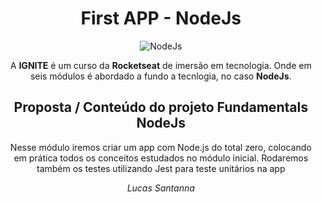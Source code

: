 <div align="center">

# First APP - NodeJs

![NodeJs](https://img.shields.io/badge/-Nodejs-339933?style=flat-square&logo=Node.js&logoColor=white "Node.js")

A **IGNITE** é um curso da **Rocketseat** de imersão em tecnologia. Onde em seis módulos é abordado a fundo a tecnlogia, no caso **NodeJs**.

## Proposta / Conteúdo do projeto Fundamentals NodeJs

Nesse módulo iremos criar um app com Node.js do total zero, colocando em prática todos os conceitos estudados no módulo inicial. 
Rodaremos também os testes utilizando Jest para teste unitários na app

_Lucas Santanna_
